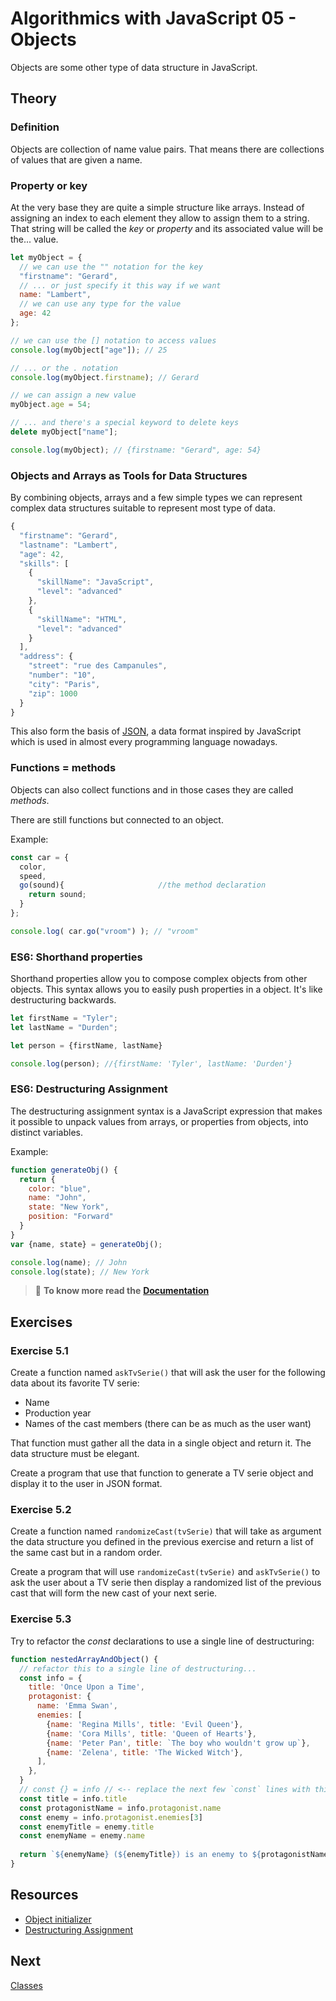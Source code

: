 
# Algorithmics with JavaScript 05 - Objects

Objects are some other type of data structure in JavaScript.

## Theory

### Definition 

Objects are collection of name value pairs. 
That means there are collections of values that are given a name. 

### Property or key

At the very base they are quite a simple structure like arrays. Instead of assigning an index to each element they allow to assign them to a string. That string will be called the *key* or *property* and its associated value will be the... value.

```javascript
let myObject = {
  // we can use the "" notation for the key
  "firstname": "Gerard",
  // ... or just specify it this way if we want
  name: "Lambert",
  // we can use any type for the value
  age: 42
};

// we can use the [] notation to access values
console.log(myObject["age"]); // 25

// ... or the . notation
console.log(myObject.firstname); // Gerard

// we can assign a new value
myObject.age = 54;

// ... and there's a special keyword to delete keys
delete myObject["name"];

console.log(myObject); // {firstname: "Gerard", age: 54}
```

### Objects and Arrays as Tools for Data Structures

By combining objects, arrays and a few simple types we can represent complex data structures suitable to represent most type of data.

```javascript
{
  "firstname": "Gerard",
  "lastname": "Lambert",
  "age": 42,
  "skills": [
    {
      "skillName": "JavaScript",
      "level": "advanced"
    },
    {
      "skillName": "HTML",
      "level": "advanced"
    }
  ],
  "address": {
    "street": "rue des Campanules",
    "number": "10",
    "city": "Paris",
    "zip": 1000
  }
}
```

This also form the basis of [JSON](https://en.wikipedia.org/wiki/JSON), a data format inspired by JavaScript which is used in almost every programming language nowadays.

### Functions = methods

Objects can also collect functions and in those cases they are called *methods*. 

There are still functions but connected to an object. 

Example:
```javascript
const car = {
  color,
  speed,
  go(sound){                     //the method declaration
    return sound;
  }
};

console.log( car.go("vroom") ); // "vroom"
```

### ES6: Shorthand properties

Shorthand properties allow you to compose complex objects from other objects.
This syntax allows you to easily push properties in a object. It's like destructuring backwards.

```javascript
let firstName = "Tyler";
let lastName = "Durden";

let person = {firstName, lastName}

console.log(person); //{firstName: 'Tyler', lastName: 'Durden'}
```

### ES6: Destructuring Assignment

The destructuring assignment syntax is a JavaScript expression that makes it possible to unpack values from arrays, or properties from objects, into distinct variables.

Example: 
```javascript
function generateObj() {
  return {
    color: "blue",
    name: "John",
    state: "New York",
    position: "Forward"
  }
}
var {name, state} = generateObj();

console.log(name); // John
console.log(state); // New York
```

> 📝 **To know more read the** [**Documentation**](https://developer.mozilla.org/en-US/docs/Web/JavaScript/Reference/Operators/Destructuring_assignment)

## Exercises

### Exercise 5.1

Create a function named `askTvSerie()` that will ask the user for the following data about its favorite TV serie:

* Name
* Production year
* Names of the cast members (there can be as much as the user want)

That function must gather all the data in a single object and return it. The data structure must be elegant.

Create a program that use that function to generate a TV serie object and display it to the user in JSON format.

### Exercise 5.2

Create a function named `randomizeCast(tvSerie)` that will take as argument the data structure you defined in the previous exercise and return a list of the same cast but in a random order.

Create a program that will use `randomizeCast(tvSerie)` and `askTvSerie()` to ask the user about a TV serie then display a randomized list of the previous cast that will form the new cast of your next serie.

### Exercise 5.3

Try to refactor the *const* declarations to use a single line of destructuring:

```javascript
function nestedArrayAndObject() {
  // refactor this to a single line of destructuring...
  const info = {
    title: 'Once Upon a Time',
    protagonist: {
      name: 'Emma Swan',
      enemies: [
        {name: 'Regina Mills', title: 'Evil Queen'},
        {name: 'Cora Mills', title: 'Queen of Hearts'},
        {name: 'Peter Pan', title: `The boy who wouldn't grow up`},
        {name: 'Zelena', title: 'The Wicked Witch'},
      ],
    },
  }
  // const {} = info // <-- replace the next few `const` lines with this
  const title = info.title
  const protagonistName = info.protagonist.name
  const enemy = info.protagonist.enemies[3]
  const enemyTitle = enemy.title
  const enemyName = enemy.name
    
  return `${enemyName} (${enemyTitle}) is an enemy to ${protagonistName} in "${title}"`
}
```

## Resources

* [Object initializer](https://developer.mozilla.org/en-US/docs/Web/JavaScript/Reference/Operators/Object_initializer)
* [Destructuring Assignment](https://developer.mozilla.org/en-US/docs/Web/JavaScript/Reference/Operators/Destructuring_assignment)

## Next

[Classes](./06-classes.md)